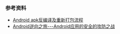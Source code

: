 

### 参考资料

- [Android apk反编译及重新打包流程](https://www.jianshu.com/p/792a08d5452c)
- [Android逆向之旅---Android应用的安全的攻防之战](http://blog.csdn.net/jiangwei0910410003/article/details/51530696)